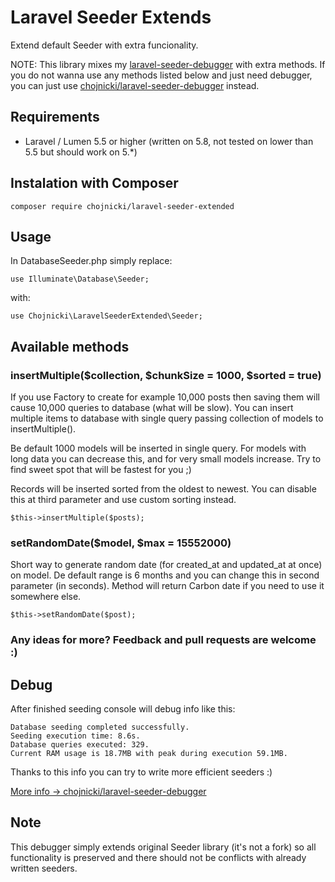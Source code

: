 # Laravel Seeder Extends

Extend default Seeder with extra funcionality.

NOTE: This library mixes my [laravel-seeder-debugger](https://github.com/chojnicki/laravel-seeder-debugger) with extra methods. 
If you do not wanna use any methods listed below and just need debugger, you can just use 
[chojnicki/laravel-seeder-debugger](https://github.com/chojnicki/laravel-seeder-debugger) instead.


## Requirements

- Laravel / Lumen 5.5 or higher (written on 5.8, not tested on lower than 5.5 but should work on 5.*)


## Instalation with Composer

```
composer require chojnicki/laravel-seeder-extended
```


## Usage

In DatabaseSeeder.php simply replace:
```
use Illuminate\Database\Seeder;
```
with:
```
use Chojnicki\LaravelSeederExtended\Seeder;
```


## Available methods

### insertMultiple($collection, $chunkSize = 1000, $sorted = true)

If you use Factory to create for example 10,000 posts then saving them will cause 10,000 queries to database (what will be slow).
You can insert multiple items to database with single query passing collection of models to insertMultiple(). 

Be default 1000 models will be inserted in single query. 
For models with long data you can decrease this, and for very small models increase. Try to find sweet spot that will be fastest for you ;)

Records will be inserted sorted from the oldest to newest. You can disable this at third parameter and use custom sorting instead.

```
$this->insertMultiple($posts);
```



### setRandomDate($model, $max = 15552000)

Short way to generate random date (for created_at and updated_at at once) on model. 
De default range is 6 months and you can change this in second parameter (in seconds).
Method will return Carbon date if you need to use it somewhere else.

```
$this->setRandomDate($post);
```


### Any ideas for more? Feedback and pull requests are welcome :)


## Debug
After finished seeding console will debug info like this:
```
Database seeding completed successfully.
Seeding execution time: 8.6s.
Database queries executed: 329.
Current RAM usage is 18.7MB with peak during execution 59.1MB.
```
Thanks to this info you can try to write more efficient seeders :)

[More info -> chojnicki/laravel-seeder-debugger](https://github.com/chojnicki/laravel-seeder-debugger)

## Note
This debugger simply extends original Seeder library (it's not a fork) so all functionality is preserved and there should not be conflicts with already written seeders.
